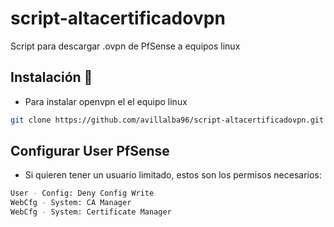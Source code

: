 # **script-altacertificadovpn**

Script para descargar .ovpn de PfSense a equipos linux

## **Instalación** 🔧

* Para instalar openvpn el el equipo linux

```bash
git clone https://github.com/avillalba96/script-altacertificadovpn.git && cd "$(basename "$_" .git)" && ./altaopenvpn
```

## **Configurar User PfSense**

* Si quieren tener un usuario limitado, estos son los permisos necesarios:

```bash
User - Config: Deny Config Write
WebCfg - System: CA Manager
WebCfg - System: Certificate Manager
```
